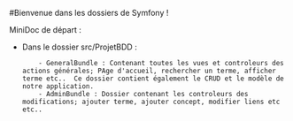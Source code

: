 #Bienvenue dans les dossiers de Symfony !

MiniDoc de départ : 

- Dans le dossier src/ProjetBDD :

          - GeneralBundle : Contenant toutes les vues et controleurs des actions générales; PAge d'accueil, rechercher un terme, afficher terme etc..  Ce dossier contient également le CRUD et le modèle de notre application.
          - AdminBundle : Dossier contenant les controleurs des modifications; ajouter terme, ajouter concept, modifier liens etc etc..
